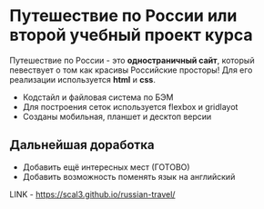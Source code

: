 # Путешествие по России или второй учебный проект курса

Путешествие по России - это __одностраничный сайт__, который певествует о том как красивы Российские просторы!
Для его реализации используется __html__ и __css__.

* Кодстайл и файловая система по БЭМ
* Для построения сеток используется flexbox и gridlayot
* Созданы мобильная, планшет и десктоп версии

## Дальнейшая доработка
* Добавить ещё интересных мест (ГОТОВО)
* Добавить возможность поменять язык на английский

LINK - https://scal3.github.io/russian-travel/
